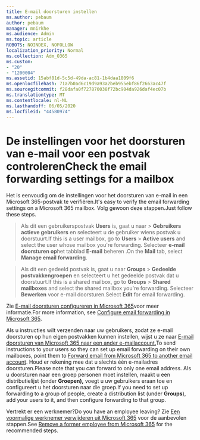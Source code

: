 ```yaml
---
title: E-mail doorsturen instellen
ms.author: pebaum
author: pebaum
manager: mnirkhe
ms.audience: Admin
ms.topic: article
ROBOTS: NOINDEX, NOFOLLOW
localization_priority: Normal
ms.collection: Adm_O365
ms.custom:
- "20"
- "1200004"
ms.assetid: 15abf81d-5c5d-49da-ac81-1b4daa1809f6
ms.openlocfilehash: 71a7b0ad6c19d9a93a2beb955ebf86f2663ac47f
ms.sourcegitcommit: f28dafa0f727870038f72bc904da926daf4ec07b
ms.translationtype: MT
ms.contentlocale: nl-NL
ms.lasthandoff: 06/05/2020
ms.locfileid: "44580974"
---
```

# <a name="check-the-email-forwarding-settings-for-a-mailbox"></a><span data-ttu-id="2ef2f-102">De instellingen voor het doorsturen van e-mail voor een postvak controleren</span><span class="sxs-lookup"><span data-stu-id="2ef2f-102">Check the email forwarding settings for a mailbox</span></span>

<span data-ttu-id="2ef2f-103">Het is eenvoudig om de instellingen voor het doorsturen van e-mail in een Microsoft 365-postvak te verifiëren.</span><span class="sxs-lookup"><span data-stu-id="2ef2f-103">It's easy to verify the email forwarding settings on a Microsoft 365 mailbox.</span></span> <span data-ttu-id="2ef2f-104">Volg gewoon deze stappen.</span><span class="sxs-lookup"><span data-stu-id="2ef2f-104">Just follow these steps.</span></span>
  
> <span data-ttu-id="2ef2f-105">Als dit een gebruikerspostvak **Users** is, gaat u naar \> **Gebruikers actieve gebruikers** en selecteert u de gebruiker wiens postvak u doorstuurt.</span><span class="sxs-lookup"><span data-stu-id="2ef2f-105">If this is a user mailbox, go to **Users** \> **Active users** and select the user whose mailbox you're forwarding.</span></span> <span data-ttu-id="2ef2f-106">Selecteer **e-mail doorsturen op**het tabblad **E-mail** beheren .</span><span class="sxs-lookup"><span data-stu-id="2ef2f-106">On the **Mail** tab, select **Manage email forwarding**.</span></span>

> <span data-ttu-id="2ef2f-107">Als dit een gedeeld postvak is, gaat u naar **Groups** \> **Gedeelde postvakkengroepen** en selecteert u het gedeelde postvak dat u doorstuurt.</span><span class="sxs-lookup"><span data-stu-id="2ef2f-107">If this is a shared mailbox, go to **Groups** \> **Shared mailboxes** and select the shared mailbox you're forwarding.</span></span> <span data-ttu-id="2ef2f-108">Selecteer **Bewerken** voor e-mail doorsturen.</span><span class="sxs-lookup"><span data-stu-id="2ef2f-108">Select **Edit** for email forwarding.</span></span>

<span data-ttu-id="2ef2f-109">Zie [E-mail doorsturen configureren in Microsoft 365](https://docs.microsoft.com/microsoft-365/admin/email/configure-email-forwarding)voor meer informatie.</span><span class="sxs-lookup"><span data-stu-id="2ef2f-109">For more information, see [Configure email forwarding in Microsoft 365](https://docs.microsoft.com/microsoft-365/admin/email/configure-email-forwarding).</span></span>
  
<span data-ttu-id="2ef2f-110">Als u instructies wilt verzenden naar uw gebruikers, zodat ze e-mail doorsturen op hun eigen postvakken kunnen instellen, wijst u ze naar [E-mail doorsturen van Microsoft 365 naar een ander e-mailaccount.](https://support.office.com/article/Forward-email-from-Office-365-to-another-email-account-1ed4ee1e-74f8-4f53-a174-86b748ff6a0e)</span><span class="sxs-lookup"><span data-stu-id="2ef2f-110">To send instructions to your users so they can set up email forwarding on their own mailboxes, point them to [Forward email from Microsoft 365 to another email account](https://support.office.com/article/Forward-email-from-Office-365-to-another-email-account-1ed4ee1e-74f8-4f53-a174-86b748ff6a0e).</span></span> <span data-ttu-id="2ef2f-111">Houd er rekening mee dat u slechts één e-mailadres doorsturen.</span><span class="sxs-lookup"><span data-stu-id="2ef2f-111">Please note that you can forward to only one email address.</span></span> <span data-ttu-id="2ef2f-112">Als u doorsturen naar een groep personen moet instellen, maakt u een distributielijst (onder **Groepen),** voegt u uw gebruikers eraan toe en configureert u het doorsturen naar die groep.</span><span class="sxs-lookup"><span data-stu-id="2ef2f-112">If you need to set up forwarding to a group of people, create a distribution list (under **Groups**), add your users to it, and then configure forwarding to that group.</span></span>
  
<span data-ttu-id="2ef2f-113">Vertrekt er een werknemer?</span><span class="sxs-lookup"><span data-stu-id="2ef2f-113">Do you have an employee leaving?</span></span> <span data-ttu-id="2ef2f-114">Zie [Een voormalige werknemer verwijderen uit Microsoft 365](https://docs.microsoft.com/microsoft-365/admin/add-users/remove-former-employee) voor de aanbevolen stappen.</span><span class="sxs-lookup"><span data-stu-id="2ef2f-114">See [Remove a former employee from Microsoft 365](https://docs.microsoft.com/microsoft-365/admin/add-users/remove-former-employee) for the recommended steps.</span></span>
